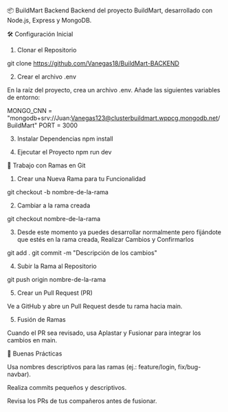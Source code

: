 📦 BuildMart Backend
Backend del proyecto BuildMart, desarrollado con Node.js, Express y MongoDB.

🛠️ Configuración Inicial

1. Clonar el Repositorio

  git clone https://github.com/Vanegas18/BuildMart-BACKEND

2. Crear el archivo .env

  En la raíz del proyecto, crea un archivo .env.
  Añade las siguientes variables de entorno:

  MONGO_CNN = "mongodb+srv://Juan:Vanegas123@clusterbuildmart.wppcg.mongodb.net/BuildMart"
  PORT = 3000

3. Instalar Dependencias
  npm install
  
4. Ejecutar el Proyecto
  npm run dev

🌿 Trabajo con Ramas en Git

1. Crear una Nueva Rama para tu Funcionalidad

  git checkout -b nombre-de-la-rama

2. Cambiar a la rama creada

  git checkout nombre-de-la-rama

3. Desde este momento ya puedes desarrollar normalmente pero fijándote que estés en la rama creada, Realizar Cambios y Confirmarlos

  git add .
  git commit -m "Descripción de los cambios"

4. Subir la Rama al Repositorio

  git push origin nombre-de-la-rama

5. Crear un Pull Request (PR)

  Ve a GitHub y abre un Pull Request desde tu rama hacia main.

5. Fusión de Ramas

  Cuando el PR sea revisado, usa Aplastar y Fusionar para integrar los cambios en main.
  
🧩 Buenas Prácticas

Usa nombres descriptivos para las ramas (ej.: feature/login, fix/bug-navbar).

Realiza commits pequeños y descriptivos.

Revisa los PRs de tus compañeros antes de fusionar.
